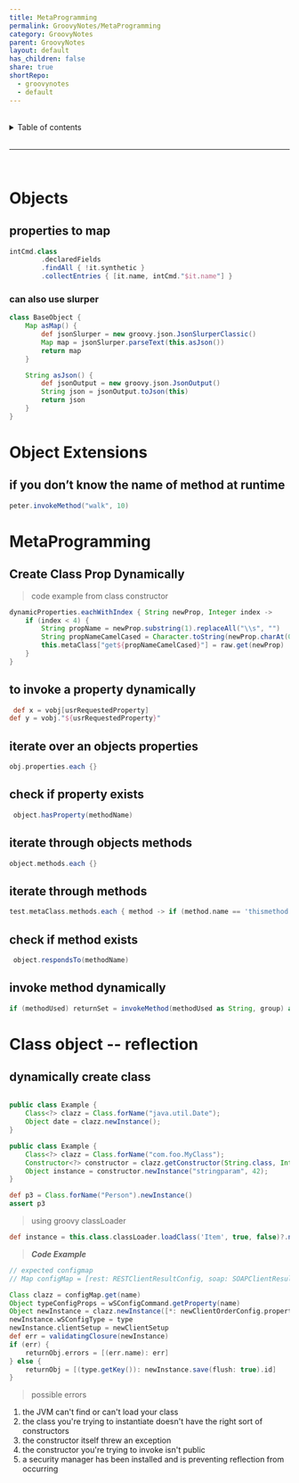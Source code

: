 ```yaml
---
title: MetaProgramming
permalink: GroovyNotes/MetaProgramming
category: GroovyNotes
parent: GroovyNotes
layout: default
has_children: false
share: true
shortRepo:
  - groovynotes
  - default    
---
```



<br/>    

<details markdown="block">    
<summary>    
Table of contents    
</summary>    
{: .text-delta }    
1. TOC    
{:toc}    
</details>    

<br/>    

***    

<br/>    

# Objects

## properties to map

```groovy    
intCmd.class
        .declaredFields
        .findAll { !it.synthetic }
        .collectEntries { [it.name, intCmd."$it.name"] }    
```    

### can also use slurper

```groovy    
class BaseObject {
    Map asMap() {
        def jsonSlurper = new groovy.json.JsonSlurperClassic()
        Map map = jsonSlurper.parseText(this.asJson())
        return map
    }

    String asJson() {
        def jsonOutput = new groovy.json.JsonOutput()
        String json = jsonOutput.toJson(this)
        return json
    }
}    
```    

# Object Extensions

## if you don’t know the name of method at runtime

```groovy
peter.invokeMethod("walk", 10)
```

# MetaProgramming

## Create Class Prop Dynamically

> code example from class constructor

```groovy    
dynamicProperties.eachWithIndex { String newProp, Integer index ->
    if (index < 4) {
        String propName = newProp.substring(1).replaceAll("\\s", "")
        String propNameCamelCased = Character.toString(newProp.charAt(0)).toUpperCase() + noWhite
        this.metaClass["get${propNameCamelCased}"] = raw.get(newProp)
    }
}    
```    

## to invoke a property dynamically

```groovy
 def x = vobj[usrRequestedProperty]
def y = vobj."${usrRequestedProperty}"
```    

## iterate over an objects properties

```groovy 
obj.properties.each {}
```    

## check if property exists

```groovy
 object.hasProperty(methodName)
```    

## iterate through objects methods

```groovy 
object.methods.each {}
```    

## iterate through methods

```groovy 
test.metaClass.methods.each { method -> if (method.name == 'thismethod') method.invoke(arg) }
```    

## check if method exists

```groovy
 object.respondsTo(methodName)
```    

## invoke method dynamically

```groovy
if (methodUsed) returnSet = invokeMethod(methodUsed as String, group) as Set
```

# Class object -- reflection

## dynamically create class

```java    

public class Example {
    Class<?> clazz = Class.forName("java.util.Date");
    Object date = clazz.newInstance();
} 
```    

```java    
public class Example {
    Class<?> clazz = Class.forName("com.foo.MyClass");
    Constructor<?> constructor = clazz.getConstructor(String.class, Integer.class);
    Object instance = constructor.newInstance("stringparam", 42);
}

```    

```groovy    
def p3 = Class.forName("Person").newInstance()
assert p3    
```    

> using groovy classLoader

```groovy    
def instance = this.class.classLoader.loadClass('Item', true, false)?.newInstance()    
```    

> ***Code Example***

```groovy    
// expected configmap
// Map configMap = [rest: RESTClientResultConfig, soap: SOAPClientResultConfig, ftp: FTPClientResultConfig, email: EmailClientResultConfig]

Class clazz = configMap.get(name)
Object typeConfigProps = wSConfigCommand.getProperty(name)
Object newInstance = clazz.newInstance([*: newClientOrderConfig.properties, *: typeConfigProps.properties] as Object)
newInstance.wSConfigType = type
newInstance.clientSetup = newClientSetup
def err = validatingClosure(newInstance)
if (err) {
    returnObj.errors = [(err.name): err]
} else {
    returnObj = [(type.getKey()): newInstance.save(flush: true).id]
}    
```    

> possible errors

1) the JVM can't find or can't load your class
2) the class you're trying to instantiate doesn't have the right sort of constructors
3) the constructor itself threw an exception
4) the constructor you're trying to invoke isn't public
5) a security manager has been installed and is preventing reflection from occurring  